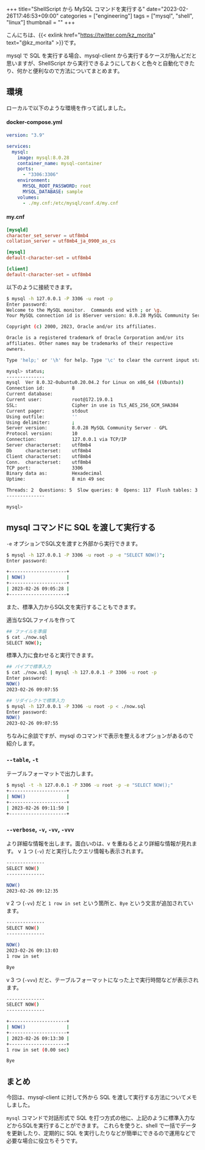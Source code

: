 +++
title="ShellScript から MySQL コマンドを実行する"
date="2023-02-26T17:46:53+09:00"
categories = ["engineering"]
tags = ["mysql", "shell", "linux"]
thumbnail = ""
+++

こんにちは、{{< exlink href="https://twitter.com/kz_morita" text="@kz_morita" >}}です。

mysql で SQL を実行する場合、mysql-client から実行するケースが殆んどだと思いますが、ShellScript から実行できるようにしておくと色々と自動化できたり、何かと便利なので方法についてまとめます。

## 環境
ローカルで以下のような環境を作って試しました。

#### docker-compose.yml
```yml
version: "3.9"

services:
  mysql:
    image: mysql:8.0.28
    container_name: mysql-container
    ports:
      - "3306:3306"
    environment:
      MYSQL_ROOT_PASSWORD: root
      MYSQL_DATABASE: sample
    volumes:
      - ./my.cnf:/etc/mysql/conf.d/my.cnf
```

#### my.cnf
```cnf
[mysqld]
character_set_server = utf8mb4
collation_server = utf8mb4_ja_0900_as_cs

[mysql]
default-character-set = utf8mb4

[client]
default-character-set = utf8mb4
```

以下のように接続できます。

```bash
$ mysql -h 127.0.0.1 -P 3306 -u root -p
Enter password:
Welcome to the MySQL monitor.  Commands end with ; or \g.
Your MySQL connection id is 8Server version: 8.0.28 MySQL Community Server - GPL

Copyright (c) 2000, 2023, Oracle and/or its affiliates.

Oracle is a registered trademark of Oracle Corporation and/or its
affiliates. Other names may be trademarks of their respective
owners.

Type 'help;' or '\h' for help. Type '\c' to clear the current input statement.

mysql> status;
--------------
mysql  Ver 8.0.32-0ubuntu0.20.04.2 for Linux on x86_64 ((Ubuntu))
Connection id:          8
Current database:
Current user:           root@172.19.0.1
SSL:                    Cipher in use is TLS_AES_256_GCM_SHA384
Current pager:          stdout
Using outfile:          ''
Using delimiter:        ;
Server version:         8.0.28 MySQL Community Server - GPL
Protocol version:       10
Connection:             127.0.0.1 via TCP/IP
Server characterset:    utf8mb4
Db     characterset:    utf8mb4
Client characterset:    utf8mb4
Conn.  characterset:    utf8mb4
TCP port:               3306
Binary data as:         Hexadecimal
Uptime:                 8 min 49 sec

Threads: 2  Questions: 5  Slow queries: 0  Opens: 117  Flush tables: 3  Open tables: 36  Queries per second avg: 0.009
--------------

mysql>
```

## mysql コマンドに SQL を渡して実行する

`-e` オプションでSQL文を渡すと外部から実行できます。

```bash
$ mysql -h 127.0.0.1 -P 3306 -u root -p -e "SELECT NOW()";
Enter password:

+---------------------+
| NOW()               |
+---------------------+
| 2023-02-26 09:05:28 |
+---------------------+
```

また、標準入力からSQL文を実行することもできます。

適当なSQLファイルを作って
```bash
## ファイルを準備
$ cat ./now.sql
SELECT NOW();
```

標準入力に食わせると実行できます。

```bash
## パイプで標準入力
$ cat ./now.sql | mysql -h 127.0.0.1 -P 3306 -u root -p
Enter password:
NOW()
2023-02-26 09:07:55

## リダイレクトで標準入力
$ mysql -h 127.0.0.1 -P 3306 -u root -p < ./now.sql
Enter password:
NOW()
2023-02-26 09:07:55
```

ちなみに余談ですが、mysql のコマンドで表示を整えるオプションがあるので紹介します。

### `--table`, `-t`

テーブルフォーマットで出力します。

```bash
$ mysql -t -h 127.0.0.1 -P 3306 -u root -p -e "SELECT NOW();"
+---------------------+
| NOW()               |
+---------------------+
| 2023-02-26 09:11:50 |
+---------------------+
```

### `--verbose`, `-v`, `-vv`, `-vvv`

より詳細な情報を出します。面白いのは、v を重ねるとより詳細な情報が見れます。
v １つ (`-v`) だと実行したクエリ情報も表示されます。

```bash
--------------
SELECT NOW()
--------------

NOW()
2023-02-26 09:12:35
```

v 2 つ (`-vv`) だと `1 row in set` という箇所と、`Bye` という文言が追加されています。

```bash
--------------
SELECT NOW()
--------------

NOW()
2023-02-26 09:13:03
1 row in set

Bye
```

v 3 つ (`-vvv`) だと、テーブルフォーマットになった上で実行時間などが表示されます。

```bash
--------------
SELECT NOW()
--------------

+---------------------+
| NOW()               |
+---------------------+
| 2023-02-26 09:13:30 |
+---------------------+
1 row in set (0.00 sec)

Bye
```

## まとめ

今回は、ｍysql-client に対して外から SQL を渡して実行する方法についてメモしました。

`mysql` コマンドで対話形式で SQL を打つ方式の他に、上記のように標準入力などからSQLを実行することができます。
これらを使うと、shell で一括でデータを更新したり、定期的に SQL を実行したりなどが簡単にできるので運用などで必要な場合に役立ちそうです。
